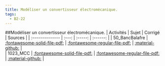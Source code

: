 ```yaml
---
title: Modéliser un convertisseur électromécanique. 
tags:
  - B2-22
---
```

[comment]: <> (Généré automatiquement par make_all_activitess.py, creation_fichiers_activites)

##Modéliser un convertisseur électromécanique. 
| Activités | Sujet | Corrigé | Sources  | 
| :-------------- | :---: | :-----: | :------: | 
| 50_BancBalafre | [:fontawesome-solid-file-pdf:](http://xpessoles-cpge.fr/pdf/B2_22_50_BancBalafre_Sujet.pdf) | [:fontawesome-regular-file-pdf:](http://xpessoles-cpge.fr/pdf/B2_22_50_BancBalafre_Corrige.pdf) | [:material-github:](https://github.com/xpessoles/ExercicesCompetences/tree/main/B2_ProposerModele/B2_22_ModeliserConvertisseur/50_BancBalafre) |  
| 1023_MCC | [:fontawesome-solid-file-pdf:](http://xpessoles-cpge.fr/pdf/B2_22_1023_MCC_Sujet.pdf) | [:fontawesome-regular-file-pdf:](http://xpessoles-cpge.fr/pdf/B2_22_1023_MCC_Corrige.pdf) | [:material-github:](https://github.com/xpessoles/ExercicesCompetences/tree/main/B2_ProposerModele/B2_22_ModeliserConvertisseur_MCC/1023_MCC) |  

